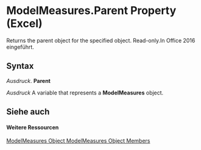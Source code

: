 
# ModelMeasures.Parent Property (Excel)

Returns the parent object for the specified object. Read-only.In Office 2016 eingeführt.


## Syntax

 _Ausdruck_. **Parent**

 _Ausdruck_ A variable that represents a **ModelMeasures** object.


## Siehe auch


#### Weitere Ressourcen


[ModelMeasures Object ](b0edac9a-e10d-ec51-d9e7-6fa8a29dcda8.md)
[ModelMeasures Object Members](http://msdn.microsoft.com/library/10475bee-fae3-7248-b904-d3f58f478969%28Office.15%29.aspx)